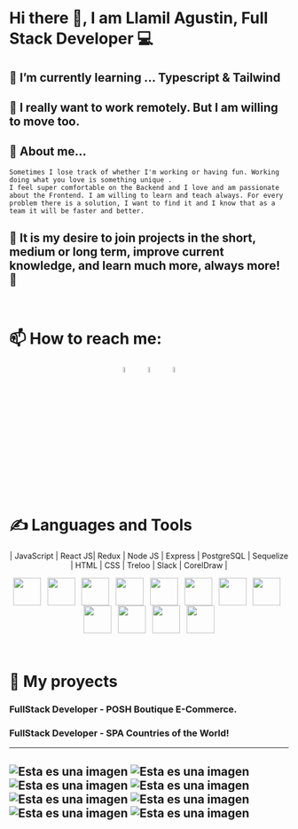 # Hi there 👋, I am Llamil Agustin, Full Stack Developer 💻


## 🌱 I’m currently learning ... Typescript & Tailwind
## 🤝 I really want to work remotely. But I am willing to move too.
## 💬 About me...

```
Sometimes I lose track of whether I'm working or having fun. Working doing what you love is something unique .
I feel super comfortable on the Backend and I love and am passionate about the Frontend. I am willing to learn and teach always. For every problem there is a solution, I want to find it and I know that as a team it will be faster and better.
```

## 🚀 It is my desire to join projects in the short, medium or long term, improve current knowledge, and learn much more, always more! 🚀

&nbsp;
&nbsp;
&nbsp;

# 📫 How to reach me:
<p align="center">
<a href="https://www.linkedin.com/in/llamagustinfullstackdev/" >
    <img width="5%" src="./assets/img/li.png"></a>
    &nbsp;&nbsp;&nbsp;
<a href="https://wa.me/543854409310" >
    <img width="5%" src="./assets/img/wa.png"></a>
    &nbsp;&nbsp;&nbsp;
<a href="mailto:llamagustin@gmail.com" >
    <img width="5%" src="./assets/img/gmail.png"></a>
</p>

&nbsp;
&nbsp;

# ✍ Languages and Tools
<p align="center">
| JavaScript | React JS| Redux | Node JS | Express | PostgreSQL | Sequelize | HTML | CSS | Treloo | Slack | CorelDraw |
</p>
<p align="center">
  <img src="./assets/img/javascript.png" width="50" height="50" align="center"/>
    &nbsp;
  <img src="./assets/img/react.png" width="50" height="50" align="center"/>
    &nbsp;
  <img src="./assets/img/redux.png" width="50" height="50" align="center"/>
    &nbsp;
  <img src="./assets/img/nodejs.png" width="50" height="50" align="center"/>
    &nbsp;
  <img src="./assets/img/express.png" width="50" height="50" align="center"/>
    &nbsp;
  <img src="./assets/img/postgresql.png" width="50" height="50" align="center"/>
    &nbsp;
  <img src="./assets/img/sequelize.png" width="50" height="50" align="center"/>
    &nbsp;
  <img src="./assets/img/html5.png" width="50" height="50" align="center"/>
    &nbsp;
  <img src="./assets/img/css.png" width="50" height="50" align="center"/>
    &nbsp;
  <img src="./assets/img/trello.png" width="50" height="50" align="center"/>
    &nbsp;
  <img src="./assets/img/slack.png" width="50" height="50" align="center"/>
    &nbsp;
  <img src="./assets/img/coreldraw.png" width="50" height="50" align="center"/>
</p>
&nbsp;
&nbsp;

# 📌 My proyects
### FullStack Developer - POSH Boutique E-Commerce.
### FullStack Developer - SPA Countries of the World!
---
![Esta es una imagen](./assets/projects/3.png)
![Esta es una imagen](./assets/projects/4.png)
![Esta es una imagen](./assets/projects/5.png)
![Esta es una imagen](./assets/projects/6.png)
![Esta es una imagen](./assets/projects/00.png)
![Esta es una imagen](./assets/projects/0.png)
![Esta es una imagen](./assets/projects/1.png)
![Esta es una imagen](./assets/projects/2.png)
---